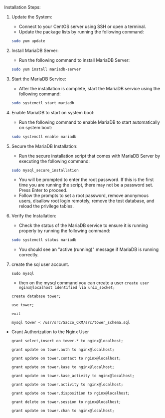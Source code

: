 Installation Steps:

1. Update the System:
    * Connect to your CentOS server using SSH or open a terminal.
    * Update the package lists by running the following command:

    ```bash
    sudo yum update
    ```

2. Install MariaDB Server:
    * Run the following command to install MariaDB Server:

    ```bash
    sudo yum install mariadb-server
    ```

3. Start the MariaDB Service:
    * After the installation is complete, start the MariaDB service using the following command:

    ```bash
    sudo systemctl start mariadb
    ```

4. Enable MariaDB to start on system boot:
    * Run the following command to enable MariaDB to start automatically on system boot:

    ```bash
    sudo systemctl enable mariadb
    ```

5. Secure the MariaDB Installation:
    * Run the secure installation script that comes with MariaDB Server by executing the following command:

    ```bash
    sudo mysql_secure_installation
    ```

    * You will be prompted to enter the root password. If this is the first time you are running the script, there may not be a password set. Press Enter to proceed.
    * Follow the prompts to set a root password, remove anonymous users, disallow root login remotely, remove the test database, and reload the privilege tables.

6. Verify the Installation:
    * Check the status of the MariaDB service to ensure it is running properly by running the following command:

    ```bash
    sudo systemctl status mariadb
    ```

    * You should see an "active (running)" message if MariaDB is running correctly.

7. create the sql user account.

    ```sudo mysql```

    * then on the mysql command you can create a user
    ```create user nginx@localhost identified via unix_socket;```

    ```create database tower;```

    ```use tower;```

    ```exit```

   ```mysql tower < /usr/src/Sacco_CRM/src/tower_schema.sql```

- Grant Authorization to the Nginx User 

    ```grant select,insert on tower.* to nginx@localhost;```

    ```grant update on tower.auth to nginx@localhost;```

    ```grant update on tower.contact to nginx@localhost;```

    ```grant update on tower.kase to nginx@localhost;```

    ```grant update on tower.kase_activity to nginx@localhost;```

    ```grant update on tower.activity to nginx@localhost;```
    
    ```grant update on tower.disposition to nginx@localhost;```

    ```grant delete on tower.session to nginx@localhost;```

    ```grant update on tower.chan to nginx@localhost;```
